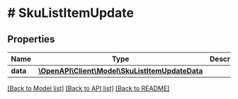 # # SkuListItemUpdate

## Properties

Name | Type | Description | Notes
------------ | ------------- | ------------- | -------------
**data** | [**\OpenAPI\Client\Model\SkuListItemUpdateData**](SkuListItemUpdateData.md) |  |

[[Back to Model list]](../../README.md#models) [[Back to API list]](../../README.md#endpoints) [[Back to README]](../../README.md)
